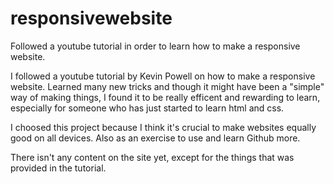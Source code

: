 # responsivewebsite
Followed a youtube tutorial in order to learn how to make a responsive website.

I followed a youtube tutorial by Kevin Powell on how to make a responsive website.
Learned many new tricks and though it might have been a "simple" way of making things, I found it to be really efficent and rewarding to learn, especially for someone who has just started to learn html and css. 

I choosed this project because I think it's crucial to make websites equally good on all devices.
Also as an exercise to use and learn Github more. 

There isn't any content on the site yet, except for the things that was provided in the tutorial. 